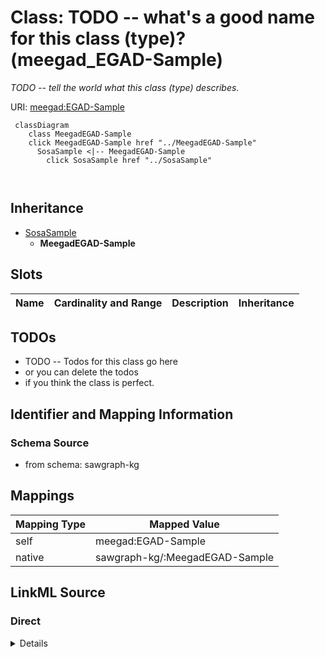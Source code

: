

# Class: TODO -- what's a good name for this class (type)? (meegad_EGAD-Sample)


_TODO -- tell the world what this class (type) describes._





URI: [meegad:EGAD-Sample](http://sawgraph.spatialai.org/v1/me-egad#EGAD-Sample)






```mermaid
 classDiagram
    class MeegadEGAD-Sample
    click MeegadEGAD-Sample href "../MeegadEGAD-Sample"
      SosaSample <|-- MeegadEGAD-Sample
        click SosaSample href "../SosaSample"
      
      
```





## Inheritance
* [SosaSample](../classes/SosaSample.md)
    * **MeegadEGAD-Sample**



## Slots

| Name | Cardinality and Range | Description | Inheritance |
| ---  | --- | --- | --- |









## TODOs

* TODO -- Todos for this class go here
* or you can delete the todos
* if you think the class is perfect.

## Identifier and Mapping Information







### Schema Source


* from schema: sawgraph-kg




## Mappings

| Mapping Type | Mapped Value |
| ---  | ---  |
| self | meegad:EGAD-Sample |
| native | sawgraph-kg/:MeegadEGAD-Sample |







## LinkML Source

<!-- TODO: investigate https://stackoverflow.com/questions/37606292/how-to-create-tabbed-code-blocks-in-mkdocs-or-sphinx -->

### Direct

<details>
```yaml
name: meegad_EGAD-Sample
description: TODO -- tell the world what this class (type) describes.
title: TODO -- what's a good name for this class (type)?
todos:
- TODO -- Todos for this class go here
- or you can delete the todos
- if you think the class is perfect.
notes:
- Class with 23024 occurences.
from_schema: sawgraph-kg
is_a: sosa_Sample
class_uri: meegad:EGAD-Sample

```
</details>

### Induced

<details>
```yaml
name: meegad_EGAD-Sample
description: TODO -- tell the world what this class (type) describes.
title: TODO -- what's a good name for this class (type)?
todos:
- TODO -- Todos for this class go here
- or you can delete the todos
- if you think the class is perfect.
notes:
- Class with 23024 occurences.
from_schema: sawgraph-kg
is_a: sosa_Sample
class_uri: meegad:EGAD-Sample

```
</details>